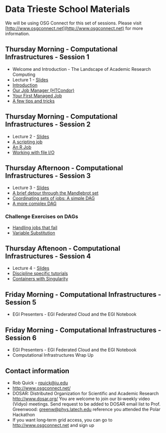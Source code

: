# Data Trieste School Materials

We will be using OSG Connect for this set of sessions. Please visit [http://www.osgconnect.net](http://www.osgconnect.net) for more information.

## Thursday Morning - Computational Infrastructures - Session 1

   * Welcome and Introduction - The Landscape of Academic Research Computing
   * Lecture 1 - [Slides](hhttps://github.com/opensciencegrid/dosar/blob/master/docs/DataTrieste2018/RDA-Lecture1-Trieste-2018.pdf)
   * [Introduction](https://github.com/opensciencegrid/dosar/blob/master/docs/DataTrieste2018/01-Introduction.md) 
   * [Our Job Manager (HTCondor)](https://github.com/opensciencegrid/dosar/blob/master/docs/DataTrieste2018/02-OurJobManager.md)
   * [Your First Managed Job](https://github.com/opensciencegrid/dosar/blob/master/docs/DataTrieste2018/03-FirstManagedJob.md)
   * [A few tips and tricks](https://github.com/opensciencegrid/dosar/blob/master/docs/DataTrieste2018/04-TipsandTricks.md)
   
## Thursday Morning - Computational Infrastructures - Session 2

   * Lecture 2 - [Slides](https://github.com/opensciencegrid/dosar/blob/master/docs/DataTrieste2018/RDA-Lecture2-Trieste-2018.pdf)
   * [A scripting job](https://github.com/opensciencegrid/dosar/blob/master/docs/DataTrieste2018/05-ScriptingJob.md)
   * [An R Job](https://github.com/opensciencegrid/dosar/blob/master/docs/DataTrieste2018/06-RJob.md)
   * [Working with file I/O](https://github.com/opensciencegrid/dosar/blob/master/docs/DataTrieste2018/07-WorkingwithFiles.md)
   
## Thursday Afternoon - Computational Infrastructures - Session 3

   * Lecture 3 - [Slides](https://github.com/opensciencegrid/dosar/blob/master/docs/DataTrieste2018/RDA-Lecture3-Trieste-2018.pdf)
   * [A brief detour through the Mandlebrot set](https://github.com/opensciencegrid/dosar/blob/master/docs/DataTrieste2018/08-Mandlebrot.md)
   * [Coordinating sets of jobs: A simple DAG](https://github.com/opensciencegrid/dosar/blob/master/docs/DataTrieste2018/09-SimpleDAG.md)
   * [A more complex DAG](https://github.com/opensciencegrid/dosar/blob/master/docs/DataTrieste2018/10-ComplexDAG.md)
   
### Challenge Exercises on DAGs

   * [Handling jobs that fail](https://github.com/opensciencegrid/dosar/blob/master/docs/DataTrieste2018/11-HandlingFailure.md)
   * [Variable Substitution](https://github.com/opensciencegrid/dosar/blob/master/docs/DataTrieste2018/12-VariableSubstitution.md)
   
## Thursday Aftenoon - Computational Infrastructures - Session 4

   * Lecture 4 - [Slides](https://github.com/opensciencegrid/dosar/blob/master/docs/DataTrieste2018/RDA-Lecture1-Trieste-2018.pdf)
   * [Discipline specific tutorials](https://github.com/opensciencegrid/dosar/blob/master/docs/DataTrieste2018/13-DisciplineTutorials.md)
   * [Containers with Singularity](https://github.com/opensciencegrid/dosar/blob/master/docs/DataTrieste2018/14-Containers.md)
   
## Friday Morning - Computational Infrastructures - Session 5
   * EGI Presenters - EGI Federated Cloud and the EGI Notebook

## Friday Morning - Computational Infrastructures - Session 6
   * EGI Presenters - EGI Federated Cloud and the EGI Notebook
   * Computational Infrastructures Wrap Up
   
## Contact information

   * Rob Quick - rquick@iu.edu
   * http://www.osgconnect.net/
   * DOSAR: Distributed Organization for Scientific and Academic Research http://www.dosar.org/ You are welcome to join our bi‐weekly video (Vidyo) meetings. Send request to be added to DOSAR email list to Prof. Greenwood: greenw@phys.latech.edu reference you attended the Polar Hackathon
   * If you want long‐term grid access, you can go to http://www.osgconnect.net and sign up


